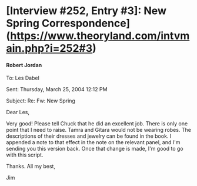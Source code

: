 # [Interview #252, Entry #3]: New Spring Correspondence](https://www.theoryland.com/intvmain.php?i=252#3)

#### Robert Jordan

To: Les Dabel
  
Sent: Thursday, March 25, 2004 12:12 PM
  
Subject: Re: Fw: New Spring

Dear Les,

Very good! Please tell Chuck that he did an excellent job. There is only one point that I need to raise. Tamra and Gitara would not be wearing robes. The descriptions of their dresses and jewelry can be found in the book. I appended a note to that effect in the note on the relevant panel, and I'm sending you this version back. Once that change is made, I'm good to go with this script.

Thanks. All my best,

Jim

